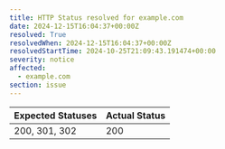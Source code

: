 ```yaml
---
title: HTTP Status resolved for example.com
date: 2024-12-15T16:04:37+00:00Z
resolved: True
resolvedWhen: 2024-12-15T16:04:37+00:00Z
resolvedStartTime: 2024-10-25T21:09:43.191474+00:00
severity: notice
affected:
  - example.com
section: issue
---
```


| Expected Statuses | Actual Status  |
|-------------------|----------------|
| 200, 301, 302 | 200 |
